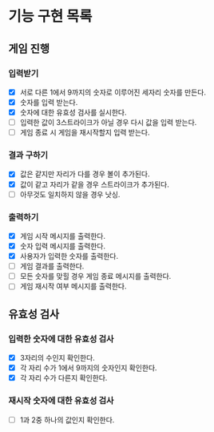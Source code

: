 # 기능 구현 목록

## 게임 진행

### 입력받기

- [x] 서로 다른 1에서 9까지의 숫자로 이루어진 세자리 숫자를 만든다.
- [x] 숫자를 입력 받는다.
- [x] 숫자에 대한 유효성 검사를 실시한다.
- [ ] 입력한 값이 3스트라이크가 아닐 경우 다시 값을 입력 받는다.
- [ ] 게임 종료 시 게임을 재시작할지 입력 받는다.

### 결과 구하기

- [x] 값은 같지만 자리가 다를 경우 볼이 추가된다.
- [x] 값이 같고 자리가 같을 경우 스트라이크가 추가된다.
- [ ] 아무것도 일치하지 않을 경우 낫싱.

### 출력하기

- [x] 게임 시작 메시지를 출력한다.
- [x] 숫자 입력 메시지를 출력한다.
- [x] 사용자가 입력한 숫자를 출력한다.
- [ ] 게임 결과를 출력한다.
- [ ] 모든 숫자를 맞힐 경우 게임 종료 메시지를 출력한다.
- [ ] 게임 재시작 여부 메시지를 출력한다.

## 유효성 검사

### 입력한 숫자에 대한 유효성 검사

- [x] 3자리의 수인지 확인한다.
- [x] 각 자리 수가 1에서 9까지의 숫자인지 확인한다.
- [x] 각 자리 수가 다른지 확인한다.

### 재시작 숫자에 대한 유효성 검사

- [ ] 1과 2중 하나의 값인지 확인한다.
